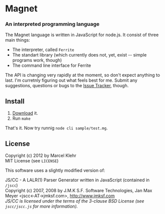 #  Magnet
### An interpreted programming language

The Magnet language is written in JavaScript for node.js. It consist of three main things:

 * The interpreter, called `Ferrite`
 * The standart library (which currently does not, yet, exist -- simple programs work, though)
 * The command line interface for Ferrite

The API is changing very rapidly at the moment, so don't expect anything to last. I'm curretnly figuring out what feels best for me.
Submit any suggestions, questions or bugs to the [Issue Tracker](http://github.com/marcelklehr/tivoka/issues), though.

## Install
1. [Download](https://github.com/marcelklehr/magnet/zipball/master) it.
2. Run `make`

That's it. Now try runnig `node cli sample/test.mg`.

## License
Copyright (c) 2012 by Marcel Klehr  
MIT License (see `LICENSE`)

This software uses a slightly modified version of:

JS/CC - A LALR(1) Parser Generator written in JavaScript (contained in `/jscc`)  
Copyright (c) 2007, 2008 by J.M.K S.F. Software Technologies, Jan Max Meyer <jscc<-AT->jmksf.com>, http://www.jmksf.com  
*JS/CC is licensed under the terms of the 3-clause BSD License (see `jscc/jscc.js` for more information).*